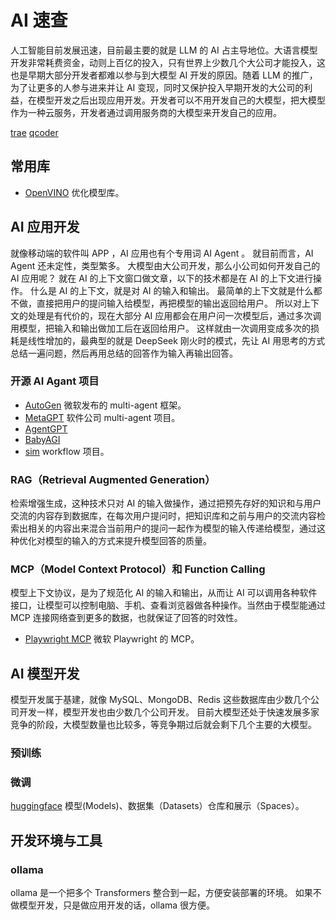# AI 速查

人工智能目前发展迅速，目前最主要的就是 LLM 的 AI 占主导地位。大语言模型开发非常耗费资金，动则上百亿的投入，只有世界上少数几个大公司才能投入，这也是早期大部分开发者都难以参与到大模型 AI 开发的原因。随着 LLM 的推广，为了让更多的人参与进来并让 AI 变现，同时又保护投入早期开发的大公司的利益，在模型开发之后出现应用开发。开发者可以不用开发自己的大模型，把大模型作为一种云服务，开发者通过调用服务商的大模型来开发自己的应用。

[trae](https://www.trae.ai)
[qcoder](https://qoder.com)

## 常用库

- [OpenVINO](https://github.com/openvinotoolkit/openvino) 优化模型库。

## AI 应用开发

就像移动端的软件叫 APP ，AI 应用也有个专用词 AI Agent 。
就目前而言，AI Agent 还未定性，类型繁多。
大模型由大公司开发，那么小公司如何开发自己的 AI 应用呢？
就在 AI 的上下文窗口做文章，以下的技术都是在 AI 的上下文进行操作。
什么是 AI 的上下文，就是对 AI 的输入和输出。
最简单的上下文就是什么都不做，直接把用户的提问输入给模型，再把模型的输出返回给用户。
所以对上下文的处理是有代价的，现在大部分 AI 应用都会在用户问一次模型后，通过多次调用模型，把输入和输出做加工后在返回给用户。
这样就由一次调用变成多次的损耗是线性增加的，最典型的就是 DeepSeek 刚火时的模式，先让 AI 用思考的方式总结一遍问题，然后再用总结的回答作为输入再输出回答。

### 开源 AI Agant 项目

- [AutoGen](https://github.com/microsoft/autogen) 微软发布的 multi-agent 框架。
- [MetaGPT](https://github.com/FoundationAgents/MetaGPT) 软件公司 multi-agent 项目。
- [AgentGPT](https://github.com/reworkd/AgentGPT)
- [BabyAGI](https://github.com/yoheinakajima/babyagi)
- [sim](https://github.com/simstudioai/sim) workflow 项目。

### RAG（Retrieval Augmented Generation）

检索增强生成，这种技术只对 AI 的输入做操作，通过把预先存好的知识和与用户交流的内容存到数据库，在每次用户提问时，把知识库和之前与用户的交流内容检索出相关的内容出来混合当前用户的提问一起作为模型的输入传递给模型，通过这种优化对模型的输入的方式来提升模型回答的质量。

### MCP（Model Context Protocol）和 Function Calling

模型上下文协议，是为了规范化 AI 的输入和输出，从而让 AI 可以调用各种软件接口，让模型可以控制电脑、手机、查看浏览器做各种操作。当然由于模型能通过 MCP 连接网络查到更多的数据，也就保证了回答的时效性。

- [Playwright MCP](https://github.com/microsoft/playwright-mcp) 微软 Playwright 的 MCP。

## AI 模型开发

模型开发属于基建，就像 MySQL、MongoDB、Redis 这些数据库由少数几个公司开发一样，模型开发也由少数几个公司开发。
目前大模型还处于快速发展多家竞争的阶段，大模型数量也比较多，等竞争期过后就会剩下几个主要的大模型。

### 预训练

### 微调

[huggingface](https://hf.co/) 模型(Models)、数据集（Datasets）仓库和展示（Spaces）。

## 开发环境与工具

### ollama

ollama 是一个把多个 Transformers 整合到一起，方便安装部署的环境。
如果不做模型开发，只是做应用开发的话，ollama 很方便。
